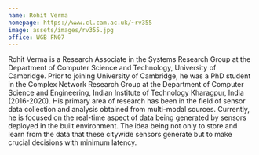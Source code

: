 ```yaml
---
name: Rohit Verma
homepage: https://www.cl.cam.ac.uk/~rv355
image: assets/images/rv355.jpg
office: WGB FN07
---
```


Rohit Verma is a Research Associate in the Systems Research Group at the Department of Computer Science and Technology, 
University of Cambridge. Prior to joining University of Cambridge, he was a PhD student in the Complex Network Research 
Group at the Department of Computer Science and Engineering, Indian Institute of Technology Kharagpur, India (2016-2020). 
His primary area of research has been in the field of sensor data collection and analysis obtained from multi-modal 
sources. Currently, he is focused on the real-time aspect of data being generated by sensors deployed in the built 
environment. The idea being not only to store and learn from the data that these citywide sensors generate but to 
make crucial decisions with minimum latency.
